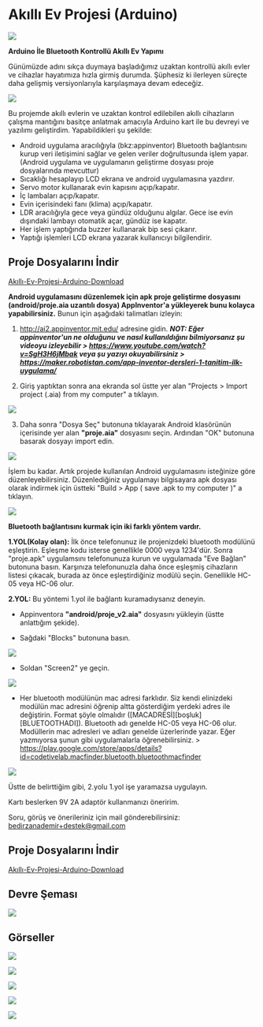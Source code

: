 # Akıllı Ev Projesi (Arduino)
<img src="https://raw.githubusercontent.com/BedirZanaDemir/AKILLI_EV_ARDUINO/master/resimler/4.jpg"></img>

**Arduino İle Bluetooth Kontrollü Akıllı Ev Yapımı**

Günümüzde adını sıkça duymaya başladığımız uzaktan kontrollü akıllı evler ve cihazlar hayatımıza hızla girmiş durumda. Şüphesiz ki ilerleyen süreçte daha gelişmiş versiyonlarıyla karşılaşmaya devam edeceğiz.

<img src="https://raw.githubusercontent.com/bedirdemir/Akilli_Ev_Arduino/master/resimler/266579-1.jpg"></img>

Bu projemde akıllı evlerin ve uzaktan kontrol edilebilen akıllı cihazların çalışma mantığını basitçe anlatmak amacıyla Arduino kart ile bu devreyi ve yazılımı geliştirdim. Yapabildikleri şu şekilde:

- Android uygulama aracılığıyla (bkz:appinventor) Bluetooth bağlantısını kurup veri iletişimini sağlar ve gelen veriler doğrultusunda işlem yapar. (Android uygulama ve uygulamanın geliştirme dosyası proje dosyalarında mevcuttur)
- Sıcaklığı hesaplayıp LCD ekrana ve android uygulamasına yazdırır.
- Servo motor kullanarak evin kapısını açıp/kapatır.
- İç lambaları açıp/kapatır.
- Evin içerisindeki fanı (klima) açıp/kapatır.
- LDR aracılığıyla gece veya gündüz olduğunu algılar. Gece ise evin dışındaki lambayı otomatik açar, gündüz ise kapatır.
- Her işlem yaptığında buzzer kullanarak bip sesi çıkarır.
- Yaptığı işlemleri LCD ekrana yazarak kullanıcıyı bilgilendirir.

## Proje Dosyalarını İndir
<a href="https://github.com/BedirDemir/AKILLI_EV_ARDUINO/archive/master.zip">Akıllı-Ev-Projesi-Arduino-Download</a>

**Android uygulamasını düzenlemek için apk proje geliştirme dosyasını (android/proje.aia uzantılı dosya) AppInventor'a yükleyerek bunu kolayca yapabilirsiniz.**
Bunun için aşağıdaki talimatları izleyin:

1) http://ai2.appinventor.mit.edu/ adresine gidin. ***NOT: Eğer appinventor'un ne olduğunu ve nasıl kullanıldığını bilmiyorsanız şu videoyu izleyebilir > https://www.youtube.com/watch?v=SgH3H6jMbak veya şu yazıyı okuyabilirsiniz > https://maker.robotistan.com/app-inventor-dersleri-1-tanitim-ilk-uygulama/***

2) Giriş yaptıktan sonra ana ekranda sol üstte yer alan "Projects > Import project (.aia) from my computer" a tıklayın.

<img src="https://raw.githubusercontent.com/bedirdemir/Akilli_Ev_Arduino/master/resimler/t1.jpg"></img>

3) Daha sonra "Dosya Seç" butonuna tıklayarak Android klasörünün içerisinde yer alan **"proje.aia"** dosyasını seçin. Ardından "OK" butonuna basarak dosyayı import edin.

<img src="https://raw.githubusercontent.com/bedirdemir/Akilli_Ev_Arduino/master/resimler/t2.jpg"></img>

İşlem bu kadar. Artık projede kullanılan Android uygulamasını isteğinize göre düzenleyebilirsiniz. Düzenlediğiniz uygulamayı bilgisayara apk dosyası olarak indirmek için üstteki "Build > App ( save .apk to my computer )" a tıklayın.

<img src="https://raw.githubusercontent.com/bedirdemir/Akilli_Ev_Arduino/master/resimler/t6.jpg"></img>

**Bluetooth bağlantısını kurmak için iki farklı yöntem vardır.**

**1.YOL(Kolay olan):** İlk önce telefonunuz ile projenizdeki bluetooth modülünü eşleştirin. Eşleşme kodu isterse genellikle 0000 veya 1234'dür. Sonra "proje.apk" uygulamsını telefonunuza kurun ve uygulamada "Eve Bağlan" butonuna basın. Karşınıza telefonunuzla daha önce eşleşmiş cihazların listesi çıkacak, burada az önce eşleştirdiğiniz modülü seçin. Genellikle HC-05 veya HC-06 olur.

**2.YOL:** Bu yöntemi 1.yol ile bağlantı kuramadıysanız deneyin. 

- Appinventora **"android/proje_v2.aia"** dosyasını yükleyin (üstte anlattığım şekide).

- Sağdaki "Blocks" butonuna basın.

<img src="https://raw.githubusercontent.com/bedirdemir/Akilli_Ev_Arduino/master/resimler/t3.jpg"></img>

- Soldan "Screen2" ye geçin.

<img src="https://raw.githubusercontent.com/bedirdemir/Akilli_Ev_Arduino/master/resimler/t4.jpg"></img>

- Her bluetooth modülünün mac adresi farklıdır. Siz kendi elinizdeki modülün mac adresini öğrenip altta gösterdiğim yerdeki adres ile değiştirin. Format şöyle olmalıdır ([MACADRESİ][boşluk][BLUETOOTHADI]). Bluetooth adı genelde HC-05 veya HC-06 olur. Modüllerin mac adresleri ve adları genelde üzerlerinde yazar. Eğer yazmıyorsa şunun gibi uygulamalarla öğrenebilirsiniz. > https://play.google.com/store/apps/details?id=codetivelab.macfinder.bluetooth.bluetoothmacfinder

<img src="https://raw.githubusercontent.com/bedirdemir/Akilli_Ev_Arduino/master/resimler/t5.jpg"></img>

Üstte de belirttiğim gibi, 2.yolu 1.yol işe yaramazsa uygulayın.

Kartı beslerken 9V 2A adaptör kullanmanızı öneririm.

Soru, görüş ve önerileriniz için mail gönderebilirsiniz: bedirzanademir+destek@gmail.com
## Proje Dosyalarını İndir
<a href="https://github.com/BedirDemir/AKILLI_EV_ARDUINO/archive/master.zip">Akıllı-Ev-Projesi-Arduino-Download</a>
## Devre Şeması
<img src="https://raw.githubusercontent.com/BedirDemir/AKILLI_EV_ARDUINO/master/devre/akilli_ev_devre_bb.png"></img>
## Görseller
<img src="https://raw.githubusercontent.com/BedirDemir/AKILLI_EV_ARDUINO/master/resimler/5.JPG"></img>

<img src="https://raw.githubusercontent.com/BedirDemir/AKILLI_EV_ARDUINO/master/resimler/1.jpg"></img>

<img src="https://raw.githubusercontent.com/BedirDemir/AKILLI_EV_ARDUINO/master/resimler/2.jpg"></img>

<img src="https://raw.githubusercontent.com/BedirDemir/AKILLI_EV_ARDUINO/master/resimler/3.jpg"></img>

<img src="https://raw.githubusercontent.com/BedirDemir/AKILLI_EV_ARDUINO/master/resimler/_20180418_194428.JPG"></img>
